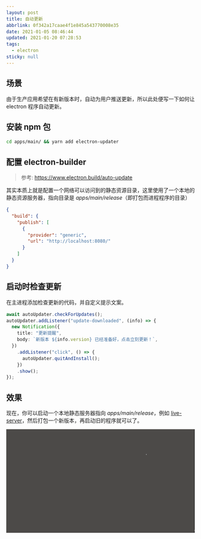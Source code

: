 ```yaml
---
layout: post
title: 自动更新
abbrlink: 0f342a17caae4f1e845a543770008e35
date: 2021-01-05 08:46:44
updated: 2021-01-20 07:28:53
tags:
  - electron
sticky: null
---
```


## 场景

由于生产应用希望在有新版本时，自动为用户推送更新，所以此处便写一下如何让 electron 程序自动更新。

## 安装 npm 包

```sh
cd apps/main/ && yarn add electron-updater
```

## 配置 electron-builder

> 参考: <https://www.electron.build/auto-update>

其实本质上就是配置一个网络可以访问到的静态资源目录，这里使用了一个本地的静态资源服务器，指向目录是 _apps/main/release_（即打包而进程程序的目录）

```json
{
  "build": {
    "publish": [
      {
        "provider": "generic",
        "url": "http://localhost:8080/"
      }
    ]
  }
}
```

## 启动时检查更新

在主进程添加检查更新的代码，并自定义提示文案。

```ts
await autoUpdater.checkForUpdates();
autoUpdater.addListener("update-downloaded", (info) => {
  new Notification({
    title: "更新提醒",
    body: `新版本 ${info.version} 已经准备好，点击立刻更新！`,
  })
    .addListener("click", () => {
      autoUpdater.quitAndInstall();
    })
    .show();
});
```

## 效果

现在，你可以启动一个本地静态服务器指向 _apps/main/release_，例如 [live-server](https://www.npmjs.com/package/live-server)，然后打包一个新版本，再启动旧的程序就可以了。

![效果](/resource/2c95743b50f445758d6cb8ef5db5a838.gif)
